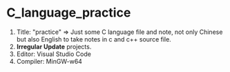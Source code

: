 # C_language_practice

1. Title: "practice" => Just some C language file and note, not only Chinese but also English to take notes in c and c++ source file.
2. **Irregular Update** projects.
3. Editor: Visual Studio Code
4. Compiler: MinGW-w64
